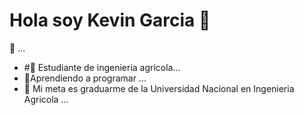 # Hola soy Kevin Garcia 👋

<!--
**kevingarcia284/kevingarcia284** is a ✨ _special_ ✨ repository because its `README.md` (this file) appears on your GitHub profile.
-->
🔭  ...
- #🌱 Estudiante de ingenieria agricola...
-  🔳Aprendiendo a programar ...
- 🤔 Mi meta es graduarme de la Universidad Nacional en Ingenieria Agricola ...
  

  
  
